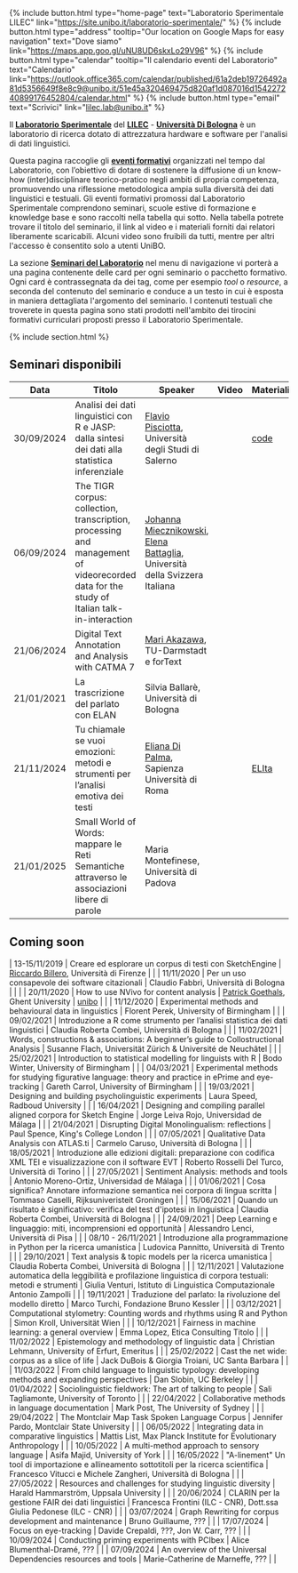 ---
---

{%
  include button.html
  type="home-page"
  text="Laboratorio Sperimentale LILEC"
  link="https://site.unibo.it/laboratorio-sperimentale/"
%}
{%
  include button.html
  type="address"
  tooltip="Our location on Google Maps for easy navigation"
  text="Dove siamo"
  link="https://maps.app.goo.gl/uNU8UD6skxLo29V96"
%}
{%
  include button.html
  type="calendar"
  tooltip="Il calendario eventi del Laboratorio"
  text="Calendario"
  link="https://outlook.office365.com/calendar/published/61a2deb19726492a81d5356649f8e8c9@unibo.it/51e45a320469475d820af1d087016d154227240899176452804/calendar.html"
%}
{%
  include button.html
  type="email"
  text="Scrivici"
  link="lilec.lab@unibo.it"
%}

Il **[Laboratorio Sperimentale](https://site.unibo.it/laboratorio-sperimentale/it)** del [**LILEC**](https://lingue.unibo.it/it) - **[Università Di Bologna](https://www.unibo.it/it)** è un laboratorio di ricerca dotato di attrezzatura hardware e software per l'analisi di dati linguistici.

Questa pagina raccoglie gli **[eventi formativi](https://site.unibo.it/laboratorio-sperimentale/it/agenda)** organizzati nel tempo dal Laboratorio, con l’obiettivo di dotare di sostenere la diffusione di un know-how (inter)disciplinare teorico-pratico negli ambiti di propria competenza, promuovendo una riflessione metodologica ampia sulla diversità dei dati linguistici e testuali. Gli eventi formativi promossi dal Laboratorio Sperimentale comprendono seminari, scuole estive di formazione e knowledge base e sono raccolti nella tabella qui sotto. Nella tabella potrete trovare il titolo del seminario, il link al video e i materiali forniti dai relatori liberamente scaricabili. Alcuni video sono fruibili da tutti, mentre per altri l'accesso è consentito solo a utenti UniBO.

La sezione [**Seminari del Laboratorio**](https://laboratoriosperimentale.github.io/seminari/seminari/) nel menu di navigazione vi porterà a una pagina contenente delle card per ogni seminario o pacchetto formativo. Ogni card è contrassegnata da dei tag, come per esempio _tool_ o _resource_, a seconda del contenuto del seminario e conduce a un testo in cui è esposta in maniera dettagliata l'argomento del seminario. I contenuti testuali che troverete in questa pagina sono stati prodotti nell'ambito dei tirocini formativi curriculari proposti presso il Laboratorio Sperimentale.

{% include section.html %}

## Seminari disponibili

| Data       | Titolo                 | Speaker         | Video                 | Materiali |
| ---        | ---                    | ----            | ----                  | ---       |
| 30/09/2024 | Analisi dei dati linguistici con R e JASP: dalla sintesi dei dati alla statistica inferenziale | [Flavio Pisciotta](https://www.dipsumdills.it/en/teacher/flavio-pisciotta), Università degli Studi di Salerno | | [code](https://github.com/LaboratorioSperimentale/Formazione-seminario_R_Jasp) |
| 06/09/2024 | The TIGR corpus: collection, transcription, processing and management of videorecorded data for the study of Italian talk-in-interaction | [Johanna Miecznikowski](https://search.usi.ch/it/persone/ac8f4424bc40c3a8f9184f72ff606e46/miecznikowski-fuenfschilling-johanna), [Elena Battaglia](https://search.usi.ch/it/persone/9f04e935085ef74d0f7bbcb805b1ee27/battaglia-elena), Università della Svizzera Italiana | | |
| 21/06/2024 | Digital Text Annotation and Analysis with CATMA 7 | [Mari Akazawa](https://www.linglit.tu-darmstadt.de/institutlinglit/mitarbeitende/akazawa_linglit/standardseite_akazawa_linglit.de.jsp), TU-Darmstadt e forText | | |
| 21/01/2021 | La trascrizione del parlato con ELAN | Silvia Ballarè, Università di Bologna |  |
| 21/11/2024 | Tu chiamale se vuoi emozioni: metodi e strumenti per l’analisi emotiva dei testi | [Eliana Di Palma](members/ElianadiPalma.html), Sapienza Università di Roma | | [ELIta](https://github.com/elianadipalma/ELIta)
| 21/01/2025 | Small World of Words: mappare le Reti Semantiche attraverso le associazioni libere di parole | Maria Montefinese, Università di Padova |  |


## Coming soon

| 13-15/11/2019 | Creare ed esplorare un corpus di testi con SketchEngine | [Riccardo Billero](https://www.unibo.it/sitoweb/riccardo.billero/), Università di Firenze | |
| 11/11/2020 | Per un uso consapevole dei software citazionali | Claudio Fabbri, Università di Bologna |  | |
| 20/11/2020 | How to use NVivo for content analysis | [Patrick Goethals](https://research.flw.ugent.be/en/patrick.goethals), Ghent University | [unibo](https://urldn.com/bmI5r) | |
| 11/12/2020 | Experimental methods and behavioural data in linguistics | Florent Perek, University of Birmingham |  |
| 09/02/2021 | Introduzione a R come strumento per l’analisi statistica dei dati linguistici | Claudia Roberta Combei, Università di Bologna |  |
| 11/02/2021 | Words, constructions & associations: A beginner’s guide to Collostructional Analysis | Susanne Flach, Universität Zürich & Université de Neuchâtel |  |
| 25/02/2021 | Introduction to statistical modelling for linguists with R | Bodo Winter, University of Birmingham |  |
| 04/03/2021 | Experimental methods for studying figurative language: theory and practice in ePrime and eye-tracking | Gareth Carrol, University of Birmingham |  |
| 19/03/2021 | Designing and building psycholinguistic experiments | Laura Speed, Radboud University |  |
| 16/04/2021 | Designing and compiling parallel aligned corpora for Sketch Engine | Jorge Leiva Rojo, Universidad de Málaga |  |
| 21/04/2021 | Disrupting Digital Monolingualism: reflections | Paul Spence, King's College London |  |
| 07/05/2021 | Qualitative Data Analysis con ATLAS.ti | Carmelo Caruso, Università di Bologna |  |
| 18/05/2021 | Introduzione alle edizioni digitali: preparazione con codifica XML TEI e visualizzazione con il software EVT | Roberto Rosselli Del Turco, Università di Torino |  |
| 27/05/2021 | Sentiment Analysis: methods and tools | Antonio Moreno-Ortiz, Universidad de Málaga |  |
| 01/06/2021 | Cosa significa? Annotare informazione semantica nei corpora di lingua scritta | Tommaso Caselli, Rijksuniveristeit Groningen |  |
| 15/06/2021 | Quando un risultato è significativo: verifica del test d'ipotesi in linguistica | Claudia Roberta Combei, Università di Bologna |  |
| 24/09/2021 | Deep Learning e linguaggio: miti, incomprensioni ed opportunità | Alessandro Lenci, Università di Pisa |  |
| 08/10 - 26/11/2021 | Introduzione alla programmazione in Python per la ricerca umanistica | Ludovica Pannitto, Università di Trento |  |
| 29/10/2021 | Text analysis & topic models per la ricerca umanistica | Claudia Roberta Combei, Università di Bologna |  |
| 12/11/2021 | Valutazione automatica della leggibilità e profilazione linguistica di corpora testuali: metodi e strumenti | Giulia Venturi, Istituto di Linguistica Computazionale Antonio Zampolli |  |
| 19/11/2021 | Traduzione del parlato: la rivoluzione del modello diretto | Marco Turchi, Fondazione Bruno Kessler  |  |
| 03/12/2021 | Computational stylometry: Counting words and rhythms using R and Python | Simon Kroll, Universität Wien |  |
| 10/12/2021 | Fairness in machine learning: a general overview | Emma Lopez, Etica Consulting Titolo |  |
| 11/02/2022 | Epistemology and methodology of linguistic data | Christian Lehmann,  University of Erfurt, Emeritus |  |
| 25/02/2022 | Cast the net wide: corpus as a slice of life | Jack DuBois & Giorgia Troiani,  UC Santa Barbara |  |
| 11/03/2022 | From child language to linguistic typology: developing methods and expanding perspectives | Dan Slobin, UC Berkeley |  |
| 01/04/2022 | Sociolinguistic fieldwork: The art of talking to people | Sali Tagliamonte, University of Toronto |  |
| 22/04/2022 | Collaborative methods in language documentation | Mark Post, The University of Sydney |  |
| 29/04/2022 | The Montclair Map Task Spoken Language Corpus | Jennifer Pardo, Montclair State University |  |
| 06/05/2022 | Integrating data in comparative linguistics | Mattis List, Max Planck Institute for Evolutionary Anthropology |  |
| 10/05/2022 | A multi-method approach to sensory language | Asifa Majid, University of York |  |
| 16/05/2022 | "A-linement"  Un tool di importazione e allineamento sottotitoli per la ricerca scientifica | Francesco Vitucci e Michele Zangheri, Università di Bologna |  |
| 27/05/2022 | Resources and challenges for studying linguistic diversity | Harald Hammarström, Uppsala University |  |
| 20/06/2024 | CLARIN per la gestione FAIR dei dati linguistici | Francesca Frontini (ILC - CNR), Dott.ssa Giulia Pedonese (ILC - CNR) | |
| 03/07/2024 | Graph Rewriting for corpus development and maintenance | Bruno Guillaume, ??? | |
| 17/07/2024 | Focus on eye-tracking | Davide Crepaldi, ???, Jon W. Carr, ??? | |
| 10/09/2024 | Conducting priming experiments with PCIbex | Alice Blumenthal-Dramé, ??? | |
| 07/09/2024 | An overview of the Universal Dependencies resources and tools | Marie-Catherine de Marneffe, ??? | |


<!--
{% capture text %}

Lorem ipsum dolor sit amet, consectetur adipiscing elit, sed do eiusmod tempor incididunt ut labore et dolore magna aliqua.

{%
  include button.html
  link="research"
  text="See our publications"
  icon="fa-solid fa-arrow-right"
  flip=true
  style="bare"
%}

{% endcapture %}

{%
  include feature.html
  image="images/photo.jpg"
  link="research"
  title="Our Research"
  text=text
%}

{% capture text %}

Lorem ipsum dolor sit amet, consectetur adipiscing elit, sed do eiusmod tempor incididunt ut labore et dolore magna aliqua.

{%
  include button.html
  link="projects"
  text="Browse our projects"
  icon="fa-solid fa-arrow-right"
  flip=true
  style="bare"
%}

{% endcapture %}

{%
  include feature.html
  image="images/photo.jpg"
  link="projects"
  title="Our Projects"
  flip=true
  style="bare"
  text=text
%}

{% capture text %}

Lorem ipsum dolor sit amet, consectetur adipiscing elit, sed do eiusmod tempor incididunt ut labore et dolore magna aliqua.

{%
  include button.html
  link="team"
  text="Meet our team"
  icon="fa-solid fa-arrow-right"
  flip=true
  style="bare"
%}

{% endcapture %}

{%
  include feature.html
  image="images/photo.jpg"
  link="team"
  title="Our Team"
  text=text
%} -->
